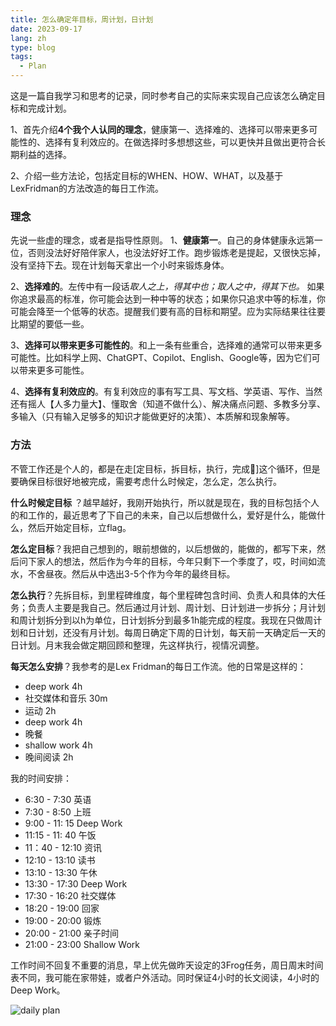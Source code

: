 ```yaml
---
title: 怎么确定年目标，周计划，日计划
date: 2023-09-17
lang: zh
type: blog
tags:
  - Plan
---
```


这是一篇自我学习和思考的记录，同时参考自己的实际来实现自己应该怎么确定目标和完成计划。

1、首先介绍**4个我个人认同的理念**，健康第一、选择难的、选择可以带来更多可能性的、选择有复利效应的。在做选择时多想想这些，可以更快并且做出更符合长期利益的选择。

2、介绍一些方法论，包括定目标的WHEN、HOW、WHAT，以及基于LexFridman的方法改造的每日工作流。

### 理念

先说一些虚的理念，或者是指导性原则。
1、**健康第一**。自己的身体健康永远第一位，否则没法好好陪伴家人，也没法好好工作。跑步锻炼老是提起，又很快忘掉，没有坚持下去。现在计划每天拿出一个小时来锻炼身体。

2、**选择难的**。左传中有一段话*取人之上，得其中也；取人之中，得其下也。* 如果你追求最高的标准，你可能会达到一种中等的状态；如果你只追求中等的标准，你可能会降至一个低等的状态。提醒我们要有高的目标和期望。应为实际结果往往要比期望的要低一些。

3、**选择可以带来更多可能性的**。和上一条有些重合，选择难的通常可以带来更多可能性。比如科学上网、ChatGPT、Copilot、English、Google等，因为它们可以带来更多可能性。

4、**选择有复利效应的**。有复利效应的事有写工具、写文档、学英语、写作、当然还有摇人【人多力量大】、懂取舍（知道不做什么）、解决痛点问题、多教多分享、多输入（只有输入足够多的知识才能做更好的决策）、本质解和现象解等。

### 方法

不管工作还是个人的，都是在走[定目标，拆目标，执行，完成🎉]这个循环，但是要确保目标很好地被完成，需要考虑什么时候定，怎么定，怎么执行。

**什么时候定目标** ？越早越好，我刚开始执行，所以就是现在，我的目标包括个人的和工作的，最近思考了下自己的未来，自己以后想做什么，爱好是什么，能做什么，然后开始定目标，立flag。

**怎么定目标**？我把自己想到的，眼前想做的，以后想做的，能做的，都写下来，然后问下家人的想法，然后作为今年的目标，今年只剩下一个季度了，哎，时间如流水，不舍昼夜。然后从中选出3-5个作为今年的最终目标。

**怎么执行**？先拆目标，到里程碑维度，每个里程碑包含时间、负责人和具体的大任务；负责人主要是我自己。然后通过月计划、周计划、日计划进一步拆分；月计划和周计划拆分到以h为单位，日计划拆分到最多1h能完成的程度。我现在只做周计划和日计划，还没有月计划。每周日确定下周的日计划，每天前一天确定后一天的日计划。月末我会做定期回顾和整理，先这样执行，视情况调整。

**每天怎么安排**？我参考的是Lex Fridman的每日工作流。他的日常是这样的：

- deep work 4h
- 社交媒体和音乐 30m
- 运动 2h
- deep work 4h
- 晚餐
- shallow work 4h
- 晚间阅读 2h

我的时间安排：

- 6:30 - 7:30 英语
- 7:30 - 8:50 上班
- 9:00 - 11: 15 Deep Work
- 11:15 - 11: 40 午饭
- 11：40 - 12:10 资讯
- 12:10 - 13:10 读书
- 13:10 - 13:30 午休
- 13:30 - 17:30 Deep Work
- 17:30 - 16:20 社交媒体
- 18:20 - 19:00 回家
- 19:00 - 20:00 锻炼
- 20:00 - 21:00 亲子时间
- 21:00 - 23:00 Shallow Work

工作时间不回复不重要的消息，早上优先做昨天设定的3Frog任务，周日周末时间表不同，我可能在家带娃，或者户外活动。同时保证4小时的长文阅读，4小时的Deep Work。

![daily plan](/images/2023101520370316973734231697373423408sJebk1.png)
